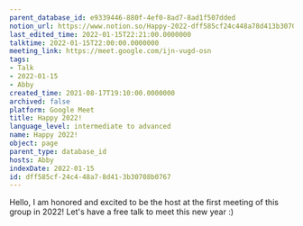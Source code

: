 ```yaml
---
parent_database_id: e9339446-880f-4ef0-8ad7-8ad1f507dded
notion_url: https://www.notion.so/Happy-2022-dff585cf24c448a78d413b30708b0767
last_edited_time: 2022-01-15T22:21:00.0000000
talktime: 2022-01-15T22:00:00.0000000
meeting_link: https://meet.google.com/ijn-vugd-osn
tags:
- Talk
- 2022-01-15
- Abby
created_time: 2021-08-17T19:10:00.0000000
archived: false
platform: Google Meet
title: Happy 2022!
language_level: intermediate to advanced
name: Happy 2022!
object: page
parent_type: database_id
hosts: Abby
indexDate: 2022-01-15
id: dff585cf-24c4-48a7-8d41-3b30708b0767
---
```


Hello, I am honored and excited to be the host at the first meeting of this group in 2022! Let's have a free talk to meet this new year :)





